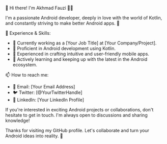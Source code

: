 👋 Hi there! I'm Akhmad Fauzi 👨‍💻

I'm a passionate Android developer, deeply in love with the world of Kotlin, and constantly striving to make better Android apps. 🚀

🔧 Experience & Skills:
- 💼 Currently working as a [Your Job Title] at [Your Company/Project].
- 🌟 Proficient in Android development using Kotlin.
- 📱 Experienced in crafting intuitive and user-friendly mobile apps.
- 🚀 Actively learning and keeping up with the latest in the Android ecosystem.

📫 How to reach me:
- 📧 Email: [Your Email Address]
- 🐦 Twitter: [@YourTwitterHandle]
- 📖 LinkedIn: [Your LinkedIn Profile]

If you're interested in exciting Android projects or collaborations, don't hesitate to get in touch. I'm always open to discussions and sharing knowledge!

Thanks for visiting my GitHub profile. Let's collaborate and turn your Android ideas into reality. 🤝
